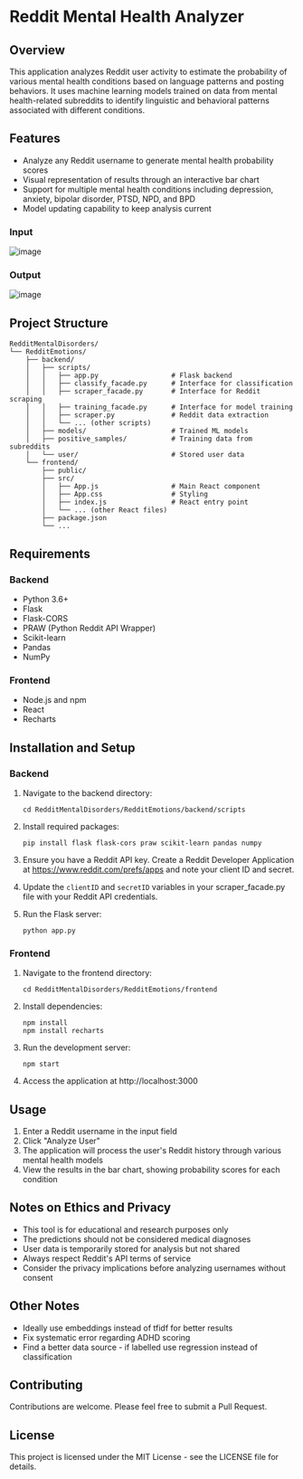 # Reddit Mental Health Analyzer

## Overview
This application analyzes Reddit user activity to estimate the probability of various mental health conditions based on language patterns and posting behaviors. It uses machine learning models trained on data from mental health-related subreddits to identify linguistic and behavioral patterns associated with different conditions.

## Features
- Analyze any Reddit username to generate mental health probability scores
- Visual representation of results through an interactive bar chart
- Support for multiple mental health conditions including depression, anxiety, bipolar disorder, PTSD, NPD, and BPD
- Model updating capability to keep analysis current

### Input
![image](https://github.com/user-attachments/assets/32948de0-4b40-40f8-9012-a81ea71f940e)

### Output
![image](https://github.com/user-attachments/assets/94ca4f6c-a853-4c2b-9c21-9e4972a7e7bc)


## Project Structure
```
RedditMentalDisorders/
└── RedditEmotions/
    ├── backend/
    │   ├── scripts/
    │   │   ├── app.py                  # Flask backend
    │   │   ├── classify_facade.py      # Interface for classification
    │   │   ├── scraper_facade.py       # Interface for Reddit scraping
    │   │   ├── training_facade.py      # Interface for model training
    │   │   ├── scraper.py              # Reddit data extraction
    │   │   └── ... (other scripts)
    │   ├── models/                     # Trained ML models 
    │   ├── positive_samples/           # Training data from subreddits
    │   └── user/                       # Stored user data
    └── frontend/
        ├── public/
        ├── src/
        │   ├── App.js                  # Main React component
        │   ├── App.css                 # Styling
        │   ├── index.js                # React entry point
        │   └── ... (other React files)
        ├── package.json
        └── ...
```

## Requirements
### Backend
- Python 3.6+
- Flask
- Flask-CORS
- PRAW (Python Reddit API Wrapper)
- Scikit-learn
- Pandas
- NumPy

### Frontend
- Node.js and npm
- React
- Recharts

## Installation and Setup

### Backend
1. Navigate to the backend directory:
   ```
   cd RedditMentalDisorders/RedditEmotions/backend/scripts
   ```

2. Install required packages:
   ```
   pip install flask flask-cors praw scikit-learn pandas numpy
   ```

3. Ensure you have a Reddit API key. Create a Reddit Developer Application at https://www.reddit.com/prefs/apps and note your client ID and secret.

4. Update the `clientID` and `secretID` variables in your scraper_facade.py file with your Reddit API credentials.

5. Run the Flask server:
   ```
   python app.py
   ```

### Frontend
1. Navigate to the frontend directory:
   ```
   cd RedditMentalDisorders/RedditEmotions/frontend
   ```

2. Install dependencies:
   ```
   npm install
   npm install recharts
   ```

3. Run the development server:
   ```
   npm start
   ```

4. Access the application at http://localhost:3000

## Usage
1. Enter a Reddit username in the input field
2. Click "Analyze User"
3. The application will process the user's Reddit history through various mental health models
4. View the results in the bar chart, showing probability scores for each condition

## Notes on Ethics and Privacy
- This tool is for educational and research purposes only
- The predictions should not be considered medical diagnoses
- User data is temporarily stored for analysis but not shared
- Always respect Reddit's API terms of service
- Consider the privacy implications before analyzing usernames without consent

## Other Notes
- Ideally use embeddings instead of tfidf for better results
- Fix systematic error regarding ADHD scoring
- Find a better data source - if labelled use regression instead of classification

## Contributing
Contributions are welcome. Please feel free to submit a Pull Request.

## License
This project is licensed under the MIT License - see the LICENSE file for details.
